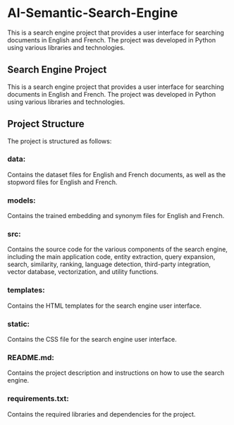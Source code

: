 # AI-Semantic-Search-Engine
This is a search engine project that provides a user interface for searching documents in English and French. The project was developed in Python using various libraries and technologies.


## Search Engine Project
This is a search engine project that provides a user interface for searching documents in English and French. The project was developed in Python using various libraries and technologies.

## Project Structure
The project is structured as follows:

### data: 
Contains the dataset files for English and French documents, as well as the stopword files for English and French.
### models: 
Contains the trained embedding and synonym files for English and French.
### src: 
Contains the source code for the various components of the search engine, including the main application code, entity extraction, query expansion, search, similarity, ranking, language detection, third-party integration, vector database, vectorization, and utility functions.
### templates: 
Contains the HTML templates for the search engine user interface.
### static: 
Contains the CSS file for the search engine user interface.
### README.md: 
Contains the project description and instructions on how to use the search engine.
### requirements.txt: 
Contains the required libraries and dependencies for the project.

